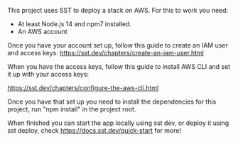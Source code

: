 This project uses SST to deploy a stack on AWS. For this to work you need:

* At least Node.js 14 and npm7 installed.
* An AWS account

Once you have your account set up, follow this guide to create an IAM user and access keys:
https://sst.dev/chapters/create-an-iam-user.html

When you have the access keys, follow this guide to install AWS CLI 
and set it up with your access keys:

https://sst.dev/chapters/configure-the-aws-cli.html

Once you have that set up you need to install the dependencies for this project, run
"npm install" in the project root.

When finished you can start the app locally using sst dev, or deploy it using sst deploy, 
check https://docs.sst.dev/quick-start for more!